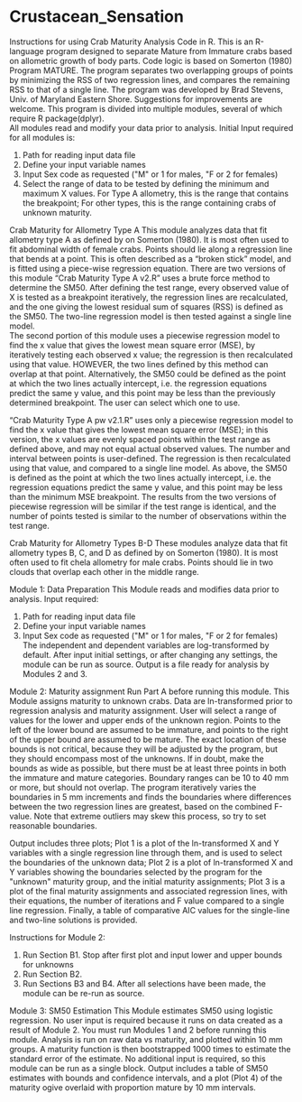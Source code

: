 # Crustacean_Sensation
Instructions for using Crab Maturity Analysis Code in R. 
This is an R-language program designed to separate Mature from Immature crabs based on allometric growth of body parts. Code logic is based on Somerton (1980) Program MATURE. The program separates two overlapping groups of points by minimizing the RSS of two regression lines, and compares the remaining RSS to that of a single line. The program was developed by Brad Stevens, Univ. of Maryland Eastern Shore. Suggestions for improvements are welcome. This program is divided into multiple modules, several of which require R package(dplyr).  
All modules read and modify your data prior to analysis. Initial Input required for all modules is: 
1.	Path for reading input data file
2.	Define your input variable names
3.	Input Sex code as requested ("M" or 1 for males, "F or 2 for females)
4.	Select the range of data to be tested by defining the minimum and maximum X values. For Type A allometry, this is the range that contains the breakpoint; For other types, this is the range containing crabs of unknown maturity. 

Crab Maturity for Allometry Type A
This module analyzes data that fit allometry type A as defined by on Somerton (1980).  It is most often used to fit abdominal width of female crabs. Points should lie along a regression line that bends at a point.  This is often described as a “broken stick” model, and is fitted using a piece-wise regression equation. There are two versions of this module
“Crab Maturity Type A v2.R” uses a brute force method to determine the SM50. After defining the test range, every observed value of X is tested as a breakpoint iteratively, the regression lines are recalculated, and the one giving the lowest residual sum of squares (RSS) is defined as the SM50.  The two-line regression model is then tested against a single line model.  
The second portion of this module uses a piecewise regression model to find the x value that gives the lowest mean square error (MSE), by iteratively testing each observed x value; the regression is then recalculated using that value. HOWEVER, the two lines defined by this method can overlap at that point. Alternatively, the SM50 could be defined as the point at which the two lines actually intercept, i.e. the regression equations predict the same y value, and this point may be less than the previously determined breakpoint. The user can select which one to use.

“Crab Maturity Type A pw v2.1.R” uses only a piecewise regression model to find the x value that gives the lowest mean square error (MSE); in this version, the x values are evenly spaced points within the test range as defined above, and may not equal actual observed values. The number and interval between points is user-defined. The regression is then recalculated using that value, and compared to a single line model. As above, the SM50 is defined as the point at which the two lines actually intercept, i.e. the regression equations predict the same y value, and this point may be less than the minimum MSE breakpoint. 
The results from the two versions of piecewise regression will be similar if the test range is identical, and the number of points tested is similar to the number of observations within the test range. 

Crab Maturity for Allometry Types B-D
These modules analyze data that fit allometry types B, C, and D as defined by on Somerton (1980). It is most often used to fit chela allometry for male crabs. Points should lie in two clouds that overlap each other in the middle range.

Module 1: Data Preparation 
This Module reads and modifies data prior to analysis.  Input required: 
1.	Path for reading input data file
2.	Define your input variable names
3.	Input Sex code as requested ("M" or 1 for males, "F or 2 for females)
The independent and dependent variables are log-transformed by default. After input initial settings, or after changing any settings, the module can be run as source. Output is a file ready for analysis by Modules 2 and 3.

Module 2: Maturity assignment
Run Part A before running this module. This Module assigns maturity to unknown crabs. Data are ln-transformed prior to regression analysis and maturity assignment. User will select a range of values for the lower and upper ends of the unknown region. Points to the left of the lower bound are assumed to be immature, and points to the right of the upper bound are assumed to be mature. The exact location of these bounds is not critical, because they will be adjusted by the program, but they should encompass most of the unknowns.  If in doubt, make the bounds as wide as possible, but there must be at least three points in both the immature and mature categories. Boundary ranges can be 10 to 40 mm or more, but should not overlap. The program iteratively varies the boundaries in 5 mm increments and finds the boundaries where differences between the two regression lines are greatest, based on the combined F-value. Note that extreme outliers may skew this process, so try to set reasonable boundaries. 

Output includes three plots; Plot 1 is a plot of the ln-transformed X and Y variables with a single regression line through them, and is used to select the boundaries of the unknown data; Plot 2 is a plot of ln-transformed X and Y variables showing the boundaries selected by the program for the "unknown" maturity group, and the initial maturity assignments; Plot 3 is a plot of the final maturity assignments and associated regression lines, with their equations, the number of iterations and F value compared to a single line regression.  Finally, a table of comparative AIC values for the single-line and two-line solutions is provided.

Instructions for Module 2: 
1.	Run Section B1. Stop after first plot and input lower and upper bounds for unknowns
2.	Run Section B2. 
3.	Run Sections B3 and B4.
After all selections have been made, the module can be re-run as source.

Module 3: SM50 Estimation
This Module estimates SM50 using logistic regression. No user input is required because it runs on data created as a result of Module 2.  You must run Modules 1 and 2 before running this module. Analysis is run on raw data vs maturity, and plotted within 10 mm groups. A maturity function is then bootstrapped 1000 times to estimate the standard error of the estimate. No additional input is required, so this module can be run as a single block. Output includes a table of SM50 estimates with bounds and confidence intervals, and a plot (Plot 4) of the maturity ogive overlaid with proportion mature by 10 mm intervals.


